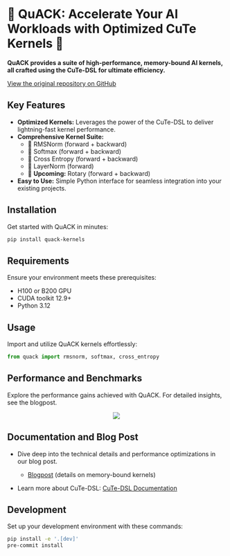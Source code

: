 # 🦆 QuACK: Accelerate Your AI Workloads with Optimized CuTe Kernels 🦆

**QuACK provides a suite of high-performance, memory-bound AI kernels, all crafted using the CuTe-DSL for ultimate efficiency.**

[View the original repository on GitHub](https://github.com/Dao-AILab/quack)

## Key Features

*   **Optimized Kernels:** Leverages the power of the CuTe-DSL to deliver lightning-fast kernel performance.
*   **Comprehensive Kernel Suite:**
    *   🦆 RMSNorm (forward + backward)
    *   🦆 Softmax (forward + backward)
    *   🦆 Cross Entropy (forward + backward)
    *   🦆 LayerNorm (forward)
    *   🦆 **Upcoming:** Rotary (forward + backward)
*   **Easy to Use:** Simple Python interface for seamless integration into your existing projects.

## Installation

Get started with QuACK in minutes:

```bash
pip install quack-kernels
```

## Requirements

Ensure your environment meets these prerequisites:

*   H100 or B200 GPU
*   CUDA toolkit 12.9+
*   Python 3.12

## Usage

Import and utilize QuACK kernels effortlessly:

```python
from quack import rmsnorm, softmax, cross_entropy
```

## Performance and Benchmarks

Explore the performance gains achieved with QuACK.  For detailed insights, see the blogpost.

<div align="center">
<figure>
  <img
  src="media/bf16_kernel_benchmarks_single_row.svg"
  >
</figure>
</div>

## Documentation and Blog Post

*   Dive deep into the technical details and performance optimizations in our blog post.

    *   [Blogpost](media/2025-07-10-membound-sol.md) (details on memory-bound kernels)
*   Learn more about CuTe-DSL: [CuTe-DSL Documentation](https://docs.nvidia.com/cutlass/media/docs/pythonDSL/cute_dsl_general/dsl_introduction.html)

## Development

Set up your development environment with these commands:

```bash
pip install -e '.[dev]'
pre-commit install
```